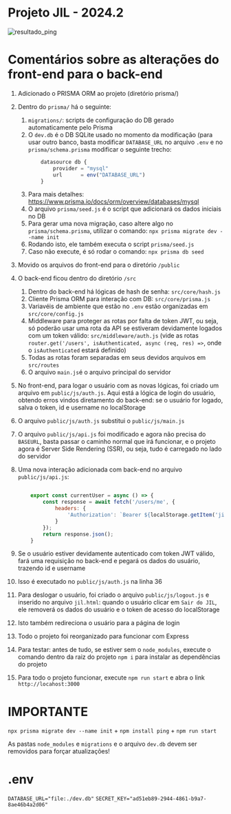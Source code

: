 # Projeto JIL - 2024.2

![resultado_ping](https://github.com/user-attachments/assets/28419eae-b452-4357-a202-d1bc7008296b)


# Comentários sobre as alterações do front-end para o back-end

1. Adicionado o PRISMA ORM ao projeto (diretório prisma/)
2. Dentro do `prisma/` há o seguinte:
   1. `migrations/`: scripts de configuração do DB gerado automaticamente pelo Prisma
   2. O `dev.db` é o DB SQLite usado no momento da modificação (para usar outro banco, basta modificar `DATABASE_URL` no arquivo `.env` e no `prisma/schema.prisma` modificar o seguinte trecho:
        ```js   
            datasource db {
                provider = "mysql"
                url      = env("DATABASE_URL")
            }
        ```
    3. Para mais detalhes: https://www.prisma.io/docs/orm/overview/databases/mysql
    4. O arquivo `prisma/seed.js` é o script que adicionará os dados iniciais no DB
    5. Para gerar uma nova migração, caso altere algo no `prisma/schema.prisma`, utilizar o comando: `npx prisma migrate dev --name init`
    6. Rodando isto, ele também executa o script `prisma/seed.js`
    7. Caso não execute, é só rodar o comando: `npx prisma db seed`
 3. Movido os arquivos do front-end para o diretório `/public`
 4. O back-end ficou dentro do diretório `/src`
    1. Dentro do back-end há lógicas de hash de senha: `src/core/hash.js`
    2. Cliente Prisma ORM para interação com DB: `src/core/prisma.js`
    3. Variavéis de ambiente que estão no `.env` estão organizadas em `src/core/config.js`
    4. Middleware para proteger as rotas por falta de token JWT, ou seja, só poderão usar uma rota da API se estiveram devidamente logados com um token válido: `src/middleware/auth.js` (vide as rotas `router.get('/users', isAuthenticated, async (req, res) =>`, onde o `isAuthenticated` estará definido)
    5. Todas as rotas foram separadas em seus devidos arquivos em `src/routes`
    6. O arquivo `main.js`é o arquivo principal do servidor
 5. No front-end, para logar o usuário com as novas lógicas, foi criado um arquivo em `public/js/auth.js`. Aqui está a lógica de login do usuário, obtendo erros vindos diretamento do back-end: se o usuário for logado, salva o token, id e username no localStorage
 6. O arquivo `public/js/auth.js` substitui o `public/js/main.js`
 7. O arquivo `public/js/api.js` foi modificado e agora não precisa do `BASEURL`, basta passar o caminho normal que irá funcionar, e o projeto agora é Server Side Rendering (SSR), ou seja, tudo é carregado no lado do servidor
 8. Uma nova interação adicionada com back-end no arquivo `public/js/api.js`:
    
    ```js

        export const currentUser = async () => {
            const response = await fetch('/users/me', {
                headers: {
                    'Authorization': `Bearer ${localStorage.getItem('jiltoken')}`
                }
            });
            return response.json();
        }

    ```

   1.  Se o usuário estiver devidamente autenticado com token JWT válido, fará uma requisição no back-end e pegará os dados do usuário, trazendo id e username
   2.  Isso é executado no `public/js/auth.js` na linha 36
   3.  Para deslogar o usuário, foi criado o arquivo `public/js/logout.js` e inserido no arquivo `jil.html`: quando o usuário clicar em `Sair do JIL`, ele removerá os dados do usuário e o token de acesso do localStorage
   4.  Isto também redireciona o usuário para a página de login
   5.  Todo o projeto foi reorganizado para funcionar com Express
   6.  Para testar: antes de tudo, se estiver sem o `node_modules`, execute o comando dentro da raiz do projeto `npm i` para instalar as dependências do projeto
   7.  Para todo o projeto funcionar, execute `npm run start` e abra o link `http://locahost:3000`

# IMPORTANTE

`npx prisma migrate dev --name init` + `npm install ping` + `npm run start`

As pastas `node_modules` e `migrations` e o arquivo `dev.db` devem ser removidos para forçar atualizações!

# .env
`DATABASE_URL="file:./dev.db"`
`SECRET_KEY="ad51eb89-2944-4861-b9a7-8ae46b4a2d06"`
